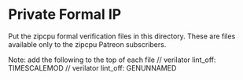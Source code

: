 # Private Formal IP

Put the zipcpu formal verification files in this directory. These are files
available only to the zipcpu Patreon subscribers.

Note: add the following to the top of each file
// verilator lint_off: TIMESCALEMOD
// verilator lint_off: GENUNNAMED
